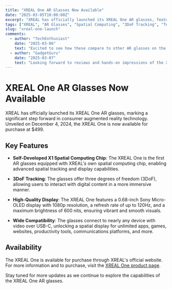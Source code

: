 ```yaml
---
title: "XREAL One AR Glasses Now Available"
date: "2025-03-05T10:00:00Z"
excerpt: "XREAL has officially launched its XREAL One AR glasses, featuring a self-developed spatial computing chip and 3DoF tracking."
tags: ["XREAL", "AR Glasses", "Spatial Computing", "3DoF Tracking", "Tech News"]
slug: "xreal-one-launch"
comments:
  - author: "TechEnthusiast"
    date: "2025-03-06"
    text: "Excited to see how these compare to other AR glasses on the market."
  - author: "GadgetGuru"
    date: "2025-03-07"
    text: "Looking forward to reviews and hands-on impressions of the XREAL One."
---
```


# XREAL One AR Glasses Now Available

XREAL has officially launched its XREAL One AR glasses, marking a significant step forward in consumer augmented reality technology. Unveiled on December 4, 2024, the XREAL One is now available for purchase at $499.

## Key Features

- **Self-Developed X1 Spatial Computing Chip**: The XREAL One is the first AR glasses equipped with XREAL's own spatial computing chip, enabling advanced spatial tracking and display capabilities.

- **3DoF Tracking**: The glasses offer three degrees of freedom (3DoF), allowing users to interact with digital content in a more immersive manner.

- **High-Quality Display**: The XREAL One features a 0.68-inch Sony Micro-OLED display with 1080p resolution, a refresh rate of up to 120Hz, and a maximum brightness of 600 nits, ensuring vibrant and smooth visuals.

- **Wide Compatibility**: The glasses connect to nearly any device with video over USB-C, unlocking a spatial display for unlimited apps, games, websites, productivity tools, communications platforms, and more.

## Availability

The XREAL One is available for purchase through XREAL's official website. For more information and to purchase, visit the [XREAL One product page](https://us.shop.xreal.com/products/xreal-one).

Stay tuned for more updates as we continue to explore the capabilities of the XREAL One AR glasses.
